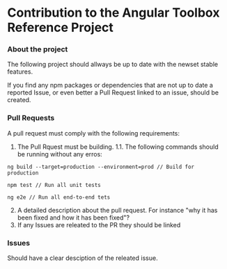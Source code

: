 # Contribution to the Angular Toolbox Reference Project

### About the project

The following project should allways be up to date with the newset stable features.

If you find any npm packages or dependencies that are not up to date a reported Issue, or even better a Pull Request linked to an issue, should be created. 

### Pull Requests

A pull request must comply with the following requirements:

  1. The Pull Rquest must be building.
    1.1. The following commands should be running without any erros:
            
    ng build --target=production --environment=prod // Build for production
        
    npm test // Run all unit tests
        
    ng e2e // Run all end-to-end tets
    
  2. A detailed description about the pull request. For instance "why it has been fixed and how it has been fixed"?
  3. If any Issues are releated to the PR they should be linked 
 
 ### Issues
 
 Should have a clear desciption of the releated issue. 
